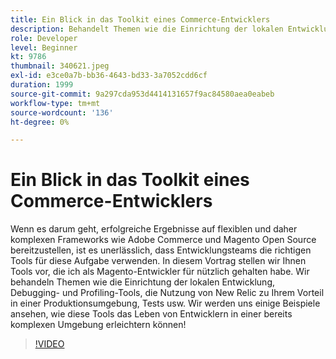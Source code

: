 ```yaml
---
title: Ein Blick in das Toolkit eines Commerce-Entwicklers
description: Behandelt Themen wie die Einrichtung der lokalen Entwicklung, Debugging- und Profiling-Tools, die Nutzung von New Relic zu Ihrem Vorteil in einer Produktionsumgebung und Tests.
role: Developer
level: Beginner
kt: 9786
thumbnail: 340621.jpeg
exl-id: e3ce0a7b-bb36-4643-bd33-3a7052cdd6cf
duration: 1999
source-git-commit: 9a297cda953d4414131657f9ac84580aea0eabeb
workflow-type: tm+mt
source-wordcount: '136'
ht-degree: 0%

---
```


# Ein Blick in das Toolkit eines Commerce-Entwicklers

Wenn es darum geht, erfolgreiche Ergebnisse auf flexiblen und daher komplexen Frameworks wie Adobe Commerce und Magento Open Source bereitzustellen, ist es unerlässlich, dass Entwicklungsteams die richtigen Tools für diese Aufgabe verwenden. In diesem Vortrag stellen wir Ihnen Tools vor, die ich als Magento-Entwickler für nützlich gehalten habe. Wir behandeln Themen wie die Einrichtung der lokalen Entwicklung, Debugging- und Profiling-Tools, die Nutzung von New Relic zu Ihrem Vorteil in einer Produktionsumgebung, Tests usw. Wir werden uns einige Beispiele ansehen, wie diese Tools das Leben von Entwicklern in einer bereits komplexen Umgebung erleichtern können!

>[!VIDEO](https://video.tv.adobe.com/v/340621/?quality=12&learn=on)

